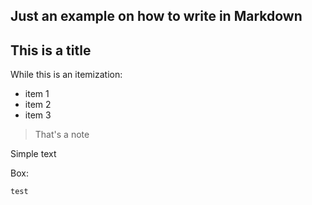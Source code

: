 ## Just an example on how to write in Markdown

## This is a title

While this is an itemization:
  + item 1
  + item 2
  + item 3

> That's a note

Simple text

Box:
```
test
```
